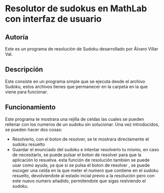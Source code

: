 # Resolutor de sudokus en MathLab con interfaz de usuario
## Autoría
Este es un programa de resolución de Sudoku desarrollado por Álvaro Villar Val.  
## Descripción
Este consiste en un programa simple que se ejecuta desde el archivo Sudoku, estos archivos tienes que permanecer en la carpeta en la que viene para funcionar.   
## Funcionamiento
Este programa te mostrara una rejilla de celdas las cuales se pueden rellenar con los numeros de un sudoku sin solucionar. 
 Una vez introducidos, se pueden hacer dos cosas:  
* Resolverlo, con el boton de resolver, se te mostrara directamente el sudoku resuelto
* Guardar el enunciado del sudoku e intentar resolverlo tu mismo, en caso de necesitarlo,
   se puede pulsar el boton de resolver para que la aplicación lo resuelva. esta función de 
   resolución tambien se puede usar como ayuda, ya que si se pulsa el boton de resolver , se puede escoger una celda
   en la que meter el numero que contiene en el sudoku resuelto, devolviendote al estado incial previo a la resolución 
   pero con este nuevo numero añadido, permitendote que sigas reslviendo el sudoku.
